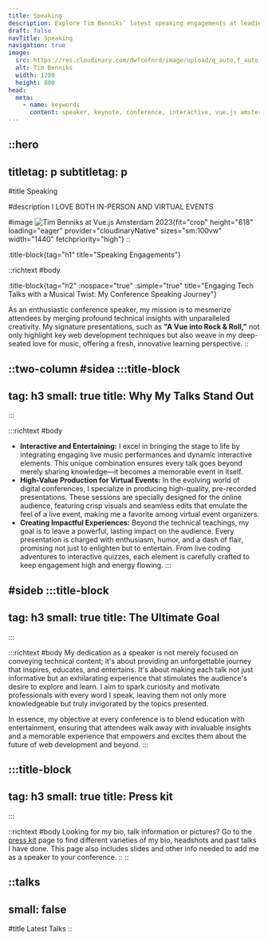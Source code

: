 ```yaml
---
title: Speaking
description: Explore Tim Benniks’ latest speaking engagements at leading tech conferences, covering Vue.js, and the future of web development with composable architectures.
draft: false
navTitle: Speaking
navigation: true
image:
  src: https://res.cloudinary.com/dwfcofnrd/image/upload/q_auto,f_auto,w_1280/Tim/Tim%20On%20Stage.jpg
  alt: Tim Benniks
  width: 1280
  height: 800
head:
  meta:
    - name: keywords
      content: speaker, keynote, conference, interactive, vue.js amsterdam, Nuxt
---
```


::hero
---
titletag: p
subtitletag: p
---
#title
Speaking

#description
I LOVE BOTH IN-PERSON AND VIRTUAL EVENTS

#image
![Tim Benniks at Vue.js Amsterdam 2023](/Tim/332051017_2552795964930421_7872527921593081497_n.jpg){fit="crop" height="618" loading="eager" provider="cloudinaryNative" sizes="sm:100vw" width="1440" fetchpriority="high"}
::

:title-block{tag="h1" title="Speaking Engagements"} 

::richtext
#body

:title-block{tag="h2" :nospace="true" :simple="true" title="Engaging Tech Talks with a Musical Twist: My Conference Speaking Journey"} 

As an enthusiastic conference speaker, my mission is to mesmerize attendees by merging profound technical insights with unparalleled creativity. My signature presentations, such as **"A Vue into Rock & Roll,"** not only highlight key web development techniques but also weave in my deep-seated love for music, offering a fresh, innovative learning perspective.
::


::two-column
#sidea
  :::title-block
  ---
  tag: h3
  small: true
  title: Why My Talks Stand Out
  ---
  :::

  :::richtext
  #body
  * **Interactive and Entertaining:** I excel in bringing the stage to life by integrating engaging live music performances and dynamic interactive elements. This unique combination ensures every talk goes beyond merely sharing knowledge—it becomes a memorable event in itself.
  * **High-Value Production for Virtual Events:** In the evolving world of digital conferences, I specialize in producing high-quality, pre-recorded presentations. These sessions are specially designed for the online audience, featuring crisp visuals and seamless edits that emulate the feel of a live event, making me a favorite among virtual event organizers.
  * **Creating Impactful Experiences:** Beyond the technical teachings, my goal is to leave a powerful, lasting impact on the audience. Every presentation is charged with enthusiasm, humor, and a dash of flair, promising not just to enlighten but to entertain. From live coding adventures to interactive quizzes, each element is carefully crafted to keep engagement high and energy flowing.
  :::

#sideb
  :::title-block
  ---
  tag: h3
  small: true
  title: The Ultimate Goal
  ---
  :::

  :::richtext
  #body
  My dedication as a speaker is not merely focused on conveying technical content; it's about providing an unforgettable journey that inspires, educates, and entertains. It's about making each talk not just informative but an exhilarating experience that stimulates the audience's desire to explore and learn. I aim to spark curiosity and motivate professionals with every word I speak, leaving them not only more knowledgeable but truly invigorated by the topics presented.

  In essence, my objective at every conference is to blend education with entertainment, ensuring that attendees walk away with invaluable insights and a memorable experience that empowers and excites them about the future of web development and beyond.
  :::

  :::title-block
  ---
  tag: h3
  small: true
  title: Press kit
  ---
  :::

  ::richtext
  #body
  Looking for my bio, talk information or pictures? Go to the [press kit](/presskit) page to find different varieties of my bio, headshots and past talks I have done. This page also includes slides and other info needed to add me as a speaker to your conference.
  ::
::

::talks
---
small: false
---
#title
Latest Talks
::
